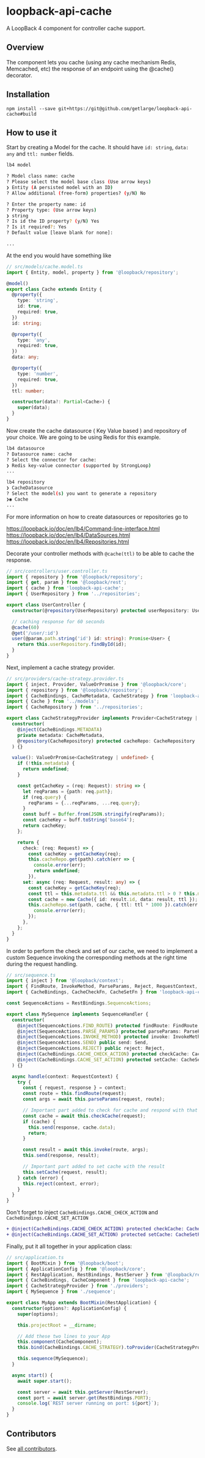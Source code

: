 # loopback-api-cache

A LoopBack 4 component for controller cache support.

## Overview

The component lets you cache (using any cache mechanism Redis, Memcached, etc) the response of an endpoint
using the @cache() decorator.

## Installation

```shell
npm install --save git+https://git@github.com/getlarge/loopback-api-cache#build
```

## How to use it

Start by creating a Model for the cache.
It should have `id: string`, `data: any` and `ttl: number` fields.

```sh
lb4 model
```

```sh
? Model class name: cache
? Please select the model base class (Use arrow keys)
❯ Entity (A persisted model with an ID) 
? Allow additional (free-form) properties? (y/N) No

? Enter the property name: id
? Property type: (Use arrow keys)
❯ string 
? Is id the ID property? (y/N) Yes
? Is it required?: Yes
? Default value [leave blank for none]: 

...
```

At the end you would have something like

```ts
// src/models/cache.model.ts
import { Entity, model, property } from '@loopback/repository';

@model()
export class Cache extends Entity {
  @property({
    type: 'string',
    id: true,
    required: true,
  })
  id: string;

  @property({
    type: 'any',
    required: true,
  })
  data: any;

  @property({
    type: 'number',
    required: true,
  })
  ttl: number;

  constructor(data?: Partial<Cache>) {
    super(data);
  }
}
```

Now create the cache datasource ( Key Value based ) and repository of your choice.
We are going to be using Redis for this example.

```sh
lb4 datasource
? Datasource name: cache
? Select the connector for cache: 
❯ Redis key-value connector (supported by StrongLoop) 
...
```

```sh
lb4 repository
❯ CacheDatasource 
? Select the model(s) you want to generate a repository 
❯◉ Cache
...
```
For more information on how to create datasources or repositories go to

https://loopback.io/doc/en/lb4/Command-line-interface.html
https://loopback.io/doc/en/lb4/DataSources.html
https://loopback.io/doc/en/lb4/Repositories.html


Decorate your controller methods with `@cache(ttl)` to be able to cache the response.

```ts
// src/controllers/user.controller.ts
import { repository } from '@loopback/repository';
import { get, param } from '@loopback/rest';
import { cache } from 'loopback-api-cache';
import { UserRepository } from '../repositories';

export class UserController {
  constructor(@repository(UserRepository) protected userRepository: UserRepository) {}

  // caching response for 60 seconds
  @cache(60)
  @get('/user/:id')
  user(@param.path.string('id') id: string): Promise<User> {
    return this.userRepository.findById(id);
  }
}
```

Next, implement a cache strategy provider.

```ts
// src/providers/cache-strategy.provider.ts
import { inject, Provider, ValueOrPromise } from '@loopback/core';
import { repository } from '@loopback/repository';
import { CacheBindings, CacheMetadata, CacheStrategy } from 'loopback-api-cache';
import { Cache } from '../models';
import { CacheRepository } from '../repositories';

export class CacheStrategyProvider implements Provider<CacheStrategy | undefined> {
  constructor(
    @inject(CacheBindings.METADATA)
    private metadata: CacheMetadata,
    @repository(CacheRepository) protected cacheRepo: CacheRepository
  ) {}

  value(): ValueOrPromise<CacheStrategy | undefined> {
    if (!this.metadata) {
      return undefined;
    }

    const getCacheKey = (req: Request): string => {
      let reqParams = {path: req.path};
      if (req.query) {
        reqParams = {...reqParams, ...req.query};
      }
      const buff = Buffer.from(JSON.stringify(reqParams));
      const cacheKey = buff.toString('base64');
      return cacheKey;
    };

    return {
      check: (req: Request) => {
        const cacheKey = getCacheKey(req);
        this.cacheRepo.get(path).catch(err => {
          console.error(err);
          return undefined;
        }),
      set: async (req: Request, result: any) => {
        const cacheKey = getCacheKey(req);
        const ttl = this.metadata.ttl && this.metadata.ttl > 0 ? this.metadata.ttl : 0;
        const cache = new Cache({ id: result.id, data: result, ttl });
        this.cacheRepo.set(path, cache, { ttl: ttl * 1000 }).catch(err => {
          console.error(err);
        });
      },
    };
  }
}
```

In order to perform the check and set of our cache, we need to implement a custom Sequence
invoking the corresponding methods at the right time during the request handling.

```ts
// src/sequence.ts
import { inject } from '@loopback/context';
import { FindRoute, InvokeMethod, ParseParams, Reject, RequestContext, RestBindings, Send, SequenceHandler } from '@loopback/rest';
import { CacheBindings, CacheCheckFn, CacheSetFn } from 'loopback-api-cache';

const SequenceActions = RestBindings.SequenceActions;

export class MySequence implements SequenceHandler {
  constructor(
    @inject(SequenceActions.FIND_ROUTE) protected findRoute: FindRoute,
    @inject(SequenceActions.PARSE_PARAMS) protected parseParams: ParseParams,
    @inject(SequenceActions.INVOKE_METHOD) protected invoke: InvokeMethod,
    @inject(SequenceActions.SEND) public send: Send,
    @inject(SequenceActions.REJECT) public reject: Reject,
    @inject(CacheBindings.CACHE_CHECK_ACTION) protected checkCache: CacheCheckFn,
    @inject(CacheBindings.CACHE_SET_ACTION) protected setCache: CacheSetFn
  ) {}

  async handle(context: RequestContext) {
    try {
      const { request, response } = context;
      const route = this.findRoute(request);
      const args = await this.parseParams(request, route);

      // Important part added to check for cache and respond with that if found
      const cache = await this.checkCache(request);
      if (cache) {
        this.send(response, cache.data);
        return;
      }

      const result = await this.invoke(route, args);
      this.send(response, result);

      // Important part added to set cache with the result
      this.setCache(request, result);
    } catch (error) {
      this.reject(context, error);
    }
  }
}
```

Don't forget to inject `CacheBindings.CACHE_CHECK_ACTION` and `CacheBindings.CACHE_SET_ACTION`

```diff
+ @inject(CacheBindings.CACHE_CHECK_ACTION) protected checkCache: CacheCheckFn,
+ @inject(CacheBindings.CACHE_SET_ACTION) protected setCache: CacheSetFn,
```


Finally, put it all together in your application class:

```ts
// src/application.ts
import { BootMixin } from '@loopback/boot';
import { ApplicationConfig } from '@loopback/core';
import { RestApplication, RestBindings, RestServer } from '@loopback/rest';
import { CacheBindings, CacheComponent } from 'loopback-api-cache';
import { CacheStrategyProvider } from './providers';
import { MySequence } from './sequence';

export class MyApp extends BootMixin(RestApplication) {
  constructor(options?: ApplicationConfig) {
    super(options);

    this.projectRoot = __dirname;

    // Add these two lines to your App
    this.component(CacheComponent);
    this.bind(CacheBindings.CACHE_STRATEGY).toProvider(CacheStrategyProvider);

    this.sequence(MySequence);
  }

  async start() {
    await super.start();

    const server = await this.getServer(RestServer);
    const port = await server.get(RestBindings.PORT);
    console.log(`REST server running on port: ${port}`);
  }
}
```


## Contributors

See
[all contributors](https://github.com/alfonsocj/loopback-api-cache/graphs/contributors).
